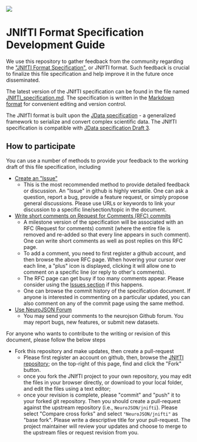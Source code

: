![](https://neurojson.org/wiki/upload/neurojson_banner_long.png)

# JNIfTI Format Specification Development Guide

We use this repository to gather feedback from the community regarding the 
["JNIfTI Format Specification"](JNIfTI_specification.md), or JNIfTI format. Such 
feedback is crucial to finalize this file specification and help improve
it in the future once disseminated. 

The latest version of the JNIfTI specification can be found in the file named 
[JNIfTI_specification.md](JNIfTI_specification.md). The specification is written
in the [Markdown format](https://github.com/adam-p/markdown-here/wiki/Markdown-Cheatsheet) 
for convenient editing and version control.

The JNIfTI format is built upon the [JData specification](https://github.com/NeuroJSON/jdata/) - 
a generalized framework to serialize and convert complex scientific data. 
The JNIfTI specification is compatible with [JData specification Draft 3](https://neurojson.org/jdata/draft3).

## How to participate

You can use a number of methods to provide your feedback to the working 
draft of this file specification, including

- [Create an "Issue"](https://github.com/NeuroJSON/jnifti/issues)
  - This is the most recommended method to provide detailed feedback or 
    discussion. An "Issue" in github is highly versatile. One can ask a 
    question, report a bug, provide a feature request, or simply propose
    general discussions. Please use URLs or keywords to link your discussion 
    to a specific line/section/topic in the document.
- [Write short comments on Request for Comments (RFC) commits](https://github.com/NeuroJSON/jnifti/blob/Draft-2/JNIfTI_specification.md)
  - A milestone version of the specification will be associated with an
    RFC (Request for comments) commit (where the entire file is removed
    and re-added so that every line appears in such comment). One can
    write short comments as well as post replies on this RFC page. 
  - To add a comment, you need to first register a github account, and then 
    browse the above RFC page. When hovering your cursor over each line, a 
    "plus" icon is displayed, clicking it will allow one to comment on a 
    specific line (or reply to other's comments).
  - The RFC page can get busy if too many comments appear. Please consider 
    using the [Issues section](https://github.com/NeuroJSON/jnifti/issues) if this happens.
  - One can browse the commit history of the specification document. If
    anyone is interested in commenting on a particular updated, you can also
    comment on any of the commit page using the same method.
- [Use NeuroJSON Forum](https://github.com/orgs/NeuroJSON/discussions)
  - You may send your comments to the neurojson Github forum. You may report
    bugs, new features, or submit new datasets.

For anyone who wants to contribute to the writing or revision of this document,
please follow the below steps

- Fork this repository and make updates, then create a pull-request
  - Please first register an account on github, then, browse the 
    [JNIfTI repository](https://github.com/NeuroJSON/jnifti);
    on the top-right of this page, find and click the "Fork" button.
  - once you fork the JNIfTI project to your own repository, you may edit the
    files in your browser directly, or download to your local folder, and 
    edit the files using a text editor;
  - once your revision is complete, please "commit" and "push" it to your forked
    git repository. Then you should create a pull-request against the upstream
    repository (i.e., `NeuroJSON/jnifti`). Please select "Compare cross forks" and 
    select `"NeuroJSON/jnifti"` as "base fork". Please write a descriptive title for
    your pull-request. The project maintainer will review your updates
    and choose to merge to the upstream files or request revision from you.
    
